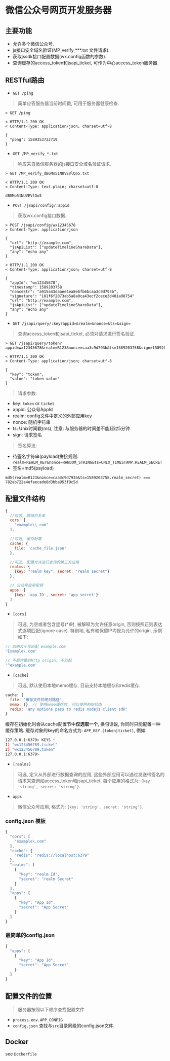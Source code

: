 # 微信公众号网页开发服务器

## 主要功能

- 允许多个微信公众号.
- js接口安全域名验证(MP_verify_***.txt 文件请求).
- 获取jssdk接口配置数据(wx.config函数的参数).
- 查询缓存的access_token和jsapi_ticket, 可作为中心access_token服务器.

## RESTful路由

- `GET /ping`

> 简单应答服务器当前时间戳, 可用于服务器健康检查.

```
> GET /ping

< HTTP/1.1 200 OK
< Content-Type: application/json; charset=utf-8

{
  "pong": 1589353732719
}
```

- `GET /MP_verify_*.txt`

> 响应来自微信服务器的js接口安全域名验证请求.

```
> GET /MP_verify_dBGMo51NUVEVlQo5.txt

< HTTP/1.1 200 OK
< Content-Type: text.plain; charset=utf-8

dBGMo51NUVEVlQo5
```

- `POST /jsapi/config/:appid`

> 获取wx.config接口数据.

```
> POST /jsapi/config/wx12345678
> Content-Type: application/json

{
  "url": "http://example.com",
  "jsApiList": ["updateTimelineShareData"],
  "any": "echo any"
}

< HTTP/1.1 200 OK
< Content-Type: application/json; charset=utf-8

{
  "appId": "wx12345678",
  "timestamp": 1589203758
  "nonceStr": "a915a43daaee4ea8e6fb6bcaa3c9d793b",
  "signature": "181f6f2073ab5a8a0ca43ecf2cece3d401a08754"
  "url": "http://example.com",
  "jsApiList": ["updateTimelineShareData"],
  "any": "echo any"
}
```

- `GET /jsapi/query/:key?appid=&realm=&nonce=&ts=&sign=`

> 查询access_token和jsapi_ticket, 必须对请求进行签名验证.

```
> GET /jsapi/query/token?appid=wx12345678&realm=R123&nonce=caa3c9d793b&ts=1589203758&sign=1589203758

< HTTP/1.1 200 OK
< Content-Type: application/json; charset=utf-8

{
  "key": "token",
  "value": "token value"
}
```

> 请求参数:

- key: `token` or `ticket`
- appid: 公众号AppId
- realm: config文件中定义的外部应用key
- nonce: 随机字符串
- ts: Unix时间戳(ms), 注意: 与服务器的时间差不能超过5分钟
- sign: 请求签名

> 签名算法:

- 待签名字符串(payload)拼接规则: `realm=REALM_KEY&nonce=RANDOM_STRING&ts=UNIX_TIMESTAMP.REALM_SECRET`
- 签名=md5(payload)

`md5(realm=R123&nonce=caa3c9d793b&ts=1589203758.realm_secret) === 782ab722a4efaecade8d3bba953f9c5d`

## 配置文件结构

```js
{
  //可选, 跨域白名单
  cors: [
    "example\\.com"
  ],

  //可选, 缓存配置
  cache: {
    file: 'cache_file.json'
  },

  //可选, 配置允许进行查询的第三方应用
  realms: {
    {key: "realm key", secret: "realm secret"}
  },

  // 公众号应用密钥
  apps: [
    {key: 'app ID', secret: 'app secret'}
  ]
}
```

- `[cors]`

> 可选, 为空或者包含星号(*)时, 被解释为允许任意origin, 否则按照正则表达式逐项匹配(ignore case). 特别地, 私有和保留IP均视为允许的origin, 示例如下:

```js
// 忽略大小写匹配 example.com
'Example\.com'

// 不是完整的http origin, 不匹配
'^example.com'
```

- `[cache]`

> 可选, 默认使用本地memo缓存, 目前支持本地缓存和redis缓存.

```js
cache: {
  file: '缓存文件的绝对路径',
  memo: {}, // 使用memo缓存时, 可以使用初始状态
  redis: 'any options pass to redis nodejs client sdk'
}
```

缓存在初始化时会从cache配置节中**仅选取一个**, 换句话说, 你同时只能配置一种缓存策略. 缓存对象的key的命名方式为: `APP_KEY.[token|ticket]`, 例如:

```sh
127.0.0.1:6379> KEYS *
1) "wx123456789.ticket"
2) "wx123456789.token"
127.0.0.1:6379> 
```

- `[realms]`

> 可选, 定义从外部进行数据查询的应用, 这些外部应用可以通过发送带签名的请求来查询如access_token和jsapi_ticket, 每个应用的格式为: `{key: 'string', secret: 'string'}`.

- `apps`

> 微信公众号应用, 格式为: `{key: 'string', secret: 'string'}`.

### config.json 模板

```js
{
  "cors": [
    "example\.com"
  ],
  "cache": {
    "redis": "redis://localhost:6379"
  },
  "realms": [
    {
      "key": "realm Id",
      "secret": "realm Secret"
    }
  ],
  "apps": [
    {
      "key": "App Id",
      "secret": "App Secret"
    }
  ]
}
```

### 最简单的config.json
```js
{
  "apps": [
    {
      "key": "App Id",
      "secret": "App Secret"
    }
  ]
}
```

## 配置文件的位置

> 服务器按照以下顺序查找配置文件

- `process.env.APP_CONFIG`
- `config.json` 查找与`src`目录同级的config.json文件.

## Docker

see `Dockerfile`